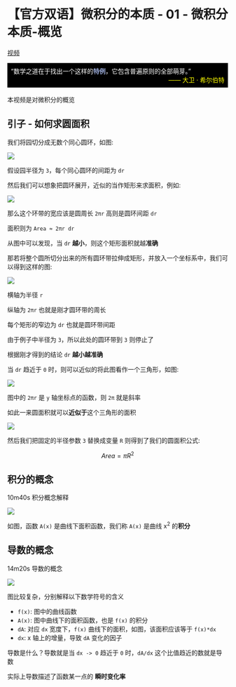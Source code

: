 # 【官方双语】微积分的本质 - 01 - 微积分本质-概览

[视频](https://www.bilibili.com/video/BV1cx411m78R/?spm_id_from=333.999.0.0&vd_source=e3e6bb1b164806ab40cbadaa22f05b43)

<div style="background-color: #000; color: #fff; padding: 8px;">
“数学之道在于找出一个这样的<b style="color: #98a8d5;">特例</b>，它包含普遍原则的全部萌芽。”
<div style="color: #ff0; text-align: right;">
—— 大卫 · 希尔伯特
</div>
</div>
<br/>
本视频是对微积分的概览

## 引子 - 如何求圆面积

我们将园切分成无数个同心圆环，如图:

![](md-img/1_2023-09-13_08-20-59.png)

假设园半径为 `3`，每个同心圆环的间距为 `dr`

然后我们可以想象把圆环展开，近似的当作矩形来求面积，例如:

![](md-img/1_2023-09-13_08-24-53.png)

那么这个环带的宽应该是圆周长 `2πr` 高则是圆环间距 `dr`

面积则为 `Area ≈ 2πr dr`

从图中可以发现，当 `dr` **越小**，则这个矩形面积就越**准确**

那若将整个圆所切分出来的所有圆环带拉伸成矩形，并放入一个坐标系中，我们可以得到这样的图:

![](md-img/1_2023-09-13_09-05-00.png)

横轴为半径 `r`

纵轴为 `2πr` 也就是刚才圆环带的周长

每个矩形的窄边为 `dr` 也就是圆环带间距

由于例子中半径为 `3`，所以此处的圆环带到 `3` 则停止了

根据刚才得到的结论 `dr` **越小越准确**

当 `dr` 趋近于 `0` 时，则可以近似的将此图看作一个三角形，如图:

![](md-img/1_2023-09-13_09-18-09.png)

图中的 `2πr` 是 `y` 轴坐标点的函数，则 `2π` 就是斜率

如此一来圆面积就可以**近似于**这个三角形的面积

![](md-img/1_2023-09-13_09-22-53.png)

然后我们把固定的半径参数 `3` 替换成变量 `R` 则得到了我们的圆面积公式:

```math
Area = πR^2
```

## 积分的概念

10m40s 积分概念解释

![](md-img/1_2023-09-13_14-45-48.png)

如图，函数 `A(x)` 是曲线下面积函数，我们称 `A(x)` 是曲线 x<sup>2</sup> 的**积分**

## 导数的概念

14m20s 导数的概念

![](md-img/1_2023-09-13_15-32-27.png)

图比较复杂，分别解释以下数学符号的含义

- `f(x)`: 图中的曲线函数
- `A(x)`: 图中曲线下的面积函数，也是 `f(x)` 的积分
- `dA`: 对应 `dx` 宽度下，`f(x)` 曲线下的面积，如图，该面积应该等于 `f(x)*dx`
- `dx`: x 轴上的增量，导致 `dA` 变化的因子

导数是什么？导数就是当 `dx -> 0` 趋近于 `0` 时，`dA/dx` 这个比值趋近的数就是导数

实际上导数描述了函数某一点的 **瞬时变化率**